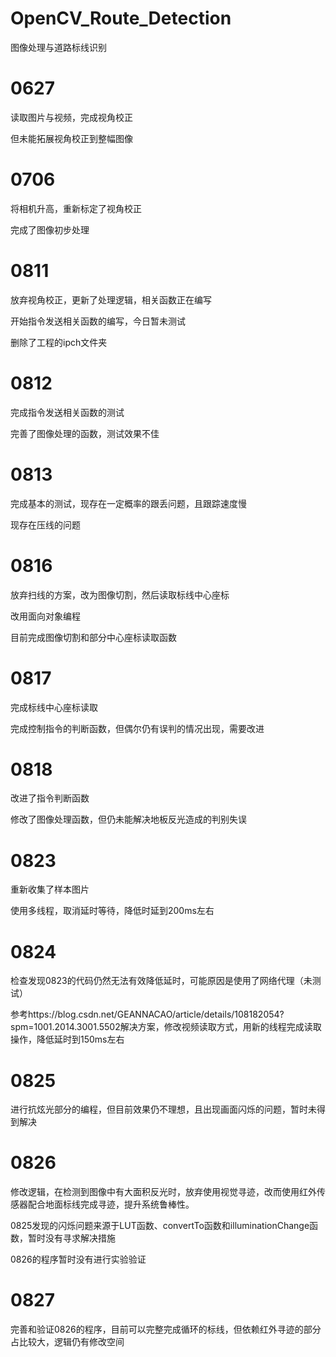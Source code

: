 # OpenCV_Route_Detection
图像处理与道路标线识别

# 0627
读取图片与视频，完成视角校正

但未能拓展视角校正到整幅图像

# 0706
将相机升高，重新标定了视角校正

完成了图像初步处理

# 0811
放弃视角校正，更新了处理逻辑，相关函数正在编写

开始指令发送相关函数的编写，今日暂未测试

删除了工程的ipch文件夹

# 0812
完成指令发送相关函数的测试

完善了图像处理的函数，测试效果不佳

# 0813
完成基本的测试，现存在一定概率的跟丢问题，且跟踪速度慢

现存在压线的问题

# 0816
放弃扫线的方案，改为图像切割，然后读取标线中心座标

改用面向对象编程

目前完成图像切割和部分中心座标读取函数

# 0817
完成标线中心座标读取

完成控制指令的判断函数，但偶尔仍有误判的情况出现，需要改进

# 0818
改进了指令判断函数

修改了图像处理函数，但仍未能解决地板反光造成的判别失误

# 0823
重新收集了样本图片

使用多线程，取消延时等待，降低时延到200ms左右

# 0824
检查发现0823的代码仍然无法有效降低延时，可能原因是使用了网络代理（未测试）

参考https://blog.csdn.net/GEANNACAO/article/details/108182054?spm=1001.2014.3001.5502解决方案，修改视频读取方式，用新的线程完成读取操作，降低延时到150ms左右

# 0825
进行抗炫光部分的编程，但目前效果仍不理想，且出现画面闪烁的问题，暂时未得到解决

# 0826
修改逻辑，在检测到图像中有大面积反光时，放弃使用视觉寻迹，改而使用红外传感器配合地面标线完成寻迹，提升系统鲁棒性。

0825发现的闪烁问题来源于LUT函数、convertTo函数和illuminationChange函数，暂时没有寻求解决措施

0826的程序暂时没有进行实验验证

# 0827
完善和验证0826的程序，目前可以完整完成循环的标线，但依赖红外寻迹的部分占比较大，逻辑仍有修改空间